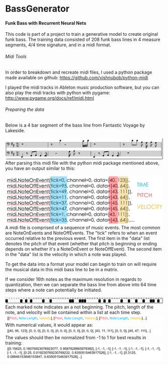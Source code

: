 # BassGenerator
#### Funk Bass with Recurrent Neural Nets

This code is part of a project to train a generative model to create original funk bass. The training data consisted of 208 funk bass lines in 4 measure segments, 4/4 time signature, and in a midi format.

###### Midi Tools

In order to breakdown and recreate midi files, I used a python package made available on github: https://github.com/vishnubob/python-midi

I played the midi tracks in Ableton music production software, but you can also play the midi tracks with python with pygame: http://www.pygame.org/docs/ref/midi.html

###### Preparing the data
Below is a 4 bar segment of the bass line from Fantastic Voyage by Lakeside.

<img src="./Images/FantasticVoyage.png" align="left">

After parsing this midi file with the python midi package mentioned above, you have an output similar to this:

<img src="./Images/midi_example1.png" align="left">

A midi file is comprised of a sequence of music events. The most common are NoteOnEvents and NoteOffEvents. The "tick" refers to when an event occurred relative to the previous event. The first item in the "data" list denotes the pitch of that event (whether that pitch is beginning or ending depends on whether it's a NoteOnEvent or NoteOffEvent). The second item in the "data" list is the velocity in which a note was played.

To get the data into a format your model can begin to train on will require the musical data in this midi bass line to be in a matrix.

If we consider 16th notes as the maximum resolution in regards to quantization, then we can separate the bass line from above into 64 time steps where a note can potentially be initiated.

<img src="./Images/time_steps.png" align="left">
Each marked note indicates an a not beginning. The pitch, length of the note, and velocity will be contained within a list at each time step.
<img src="./Images/pic1.png" align="left">

With numerical values, it would appear as:
<img src="./Images/pic2.png" align="left">

The values should then be normalized from -1 to 1 for best results in training:
<img src="./Images/pic3.png" align="left">
